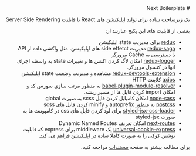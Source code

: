 <div dir="rtl">
# Next Boilerplate

یک زیرساخت ساده برای تولید اپلیکیشن های React با قابلیت Server Side Rendering

بعضی از قابلیت های این پکیج عبارتند از:
* [redux](https://github.com/reactjs/redux)
برای مدیریت state اپلیکیشن
* [redux-saga](https://github.com/redux-saga/redux-saga)
مدیریت side effetct های اپلیکیشن، مثل واکشی داده از API یا دسترسی به Cache مرورگر
* [redux-logger](https://github.com/evgenyrodionov/redux-logger)
امکان لاگ کردن اکشن ها و تغییرات state به واسطه اجرای آنها در کنسول مرورگر.
* [redux-devtools-extension](https://github.com/zalmoxisus/redux-devtools-extension)
مشاهده و مدیریت وضعیت state اپلیکیشن
* [axios](https://github.com/axios/axios)
کلاینت HTTP
* [babel-plugin-module-resolver](https://github.com/tleunen/babel-plugin-module-resolver)
به منظور مرتب سازی سورس کد و امکان import کردن فایل ها از مسیر ریشه.
* [node-sass](https://github.com/sass/node-sass)
امکان کامپایل کردن فایل scss به صورت global
* [postcss](http://postcss.org/)
به منظور autoprefix و minify کردن فایل های scss
* [styled-jsx-css-loader](https://github.com/coox/styled-jsx-css-loader)
برای لود کردن فایل های css در کامپوننت ها به صورت styled-jsx
* [next-routes](https://github.com/fridays/next-routes) امکان تعریف Dynamic Named Routes
* [universal-cookie-express](https://github.com/reactivestack/cookies/tree/master/packages/universal-cookie-express)
یک middleware برای express که قابلیت نوشتن کوکی را به صورت کاملا ساده در اپلیکیشن فراهم می کند.

برای مطالعه بیشتر به صفحه [مستندات](https://arefaslani.github.io/next-boilerplate) مراجعه کنید.
</div>
